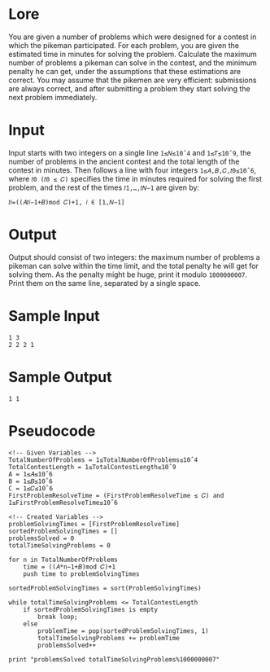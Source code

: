 # Lore
You are given a number of problems which were designed for a contest in which the pikeman participated. For each problem, you are given the estimated time in minutes for solving the problem. Calculate the maximum number of problems a pikeman can solve in the contest, and the minimum penalty he can get, under the assumptions that these estimations are correct. You may assume that the pikemen are very efficient: submissions are always correct, and after submitting a problem they start solving the next problem immediately.

# Input
Input starts with two integers on a single line `1≤𝑁≤10ˆ4` and `1≤𝑇≤10ˆ9`, the number of problems in the ancient contest and the total length of the contest in minutes. Then follows a line with four integers `1≤𝐴,𝐵,𝐶,𝑡0≤10ˆ6`, where `𝑡0 (𝑡0 ≤ 𝐶)` specifies the time in minutes required for solving the first problem, and the rest of the times `𝑡1,…,𝑡𝑁−1` are given by: 

`𝑡𝑖=((𝐴𝑡𝑖−1+𝐵)mod 𝐶)+1, 𝑖 ∈ [1,𝑁−1]`

# Output
Output should consist of two integers: the maximum number of problems a pikeman can solve within the time limit, and the total penalty he will get for solving them. As the penalty might be huge, print it modulo `1000000007`. Print them on the same line, separated by a single space.

# Sample Input
```            
1 3
2 2 2 1
```

# Sample Output
```
1 1
```

# Pseudocode
```
<!-- Given Variables -->
TotalNumberOfProblems = 1≤TotalNumberOfProblems≤10ˆ4
TotalContestLength = 1≤TotalContestLength≤10ˆ9
A = 1≤𝐴≤10ˆ6
B = 1≤𝐵≤10ˆ6
C = 1≤𝐶≤10ˆ6
FirstProblemResolveTime = (FirstProblemResolveTime ≤ 𝐶) and 1≤FirstProblemResolveTime≤10ˆ6

<!-- Created Variables -->
problemSolvingTimes = [FirstProblemResolveTime]
sortedProblemSolvingTimes = []
problemsSolved = 0
totalTimeSolvingProblems = 0

for n in TotalNumberOfProblems
    time = ((𝐴*n−1+𝐵)mod 𝐶)+1
    push time to problemSolvingTimes

sortedProblemSolvingTimes = sort(ProblemSolvingTimes)

while totalTimeSolvingProblems <= TotalContestLength
    if sortedProblemSolvingTimes is empty
        break loop;
    else
        problemTime = pop(sortedProblemSolvingTimes, 1)
        totalTimeSolvingProblems += problemTime
        problemsSolved++

print "problemsSolved totalTimeSolvingProblems%1000000007"
```
